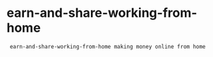 # earn-and-share-working-from-home
     earn-and-share-working-from-home making money online from home
